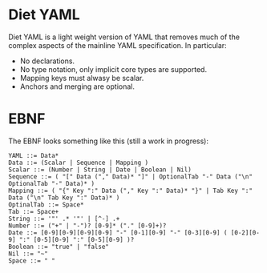 Diet YAML
=========

Diet YAML is a light weight version of YAML that removes much of the complex aspects of the mainline YAML specification. In particular:

* No declarations.
* No type notation, only implicit core types are supported.
* Mapping keys must alwasy be scalar.
* Anchors and merging are optional.

# EBNF

The EBNF looks something like this (still a work in progress):

```bnf
YAML ::= Data*
Data ::= (Scalar | Sequence | Mapping )
Scalar ::= (Number | String | Date | Boolean | Nil)
Sequence ::= ( "[" Data ("," Data)* "]" | OptionalTab "-" Data ("\n" OptionalTab "-" Data)* )
Mapping ::= ( "{" Key ":" Data ("," Key ":" Data)* "}" | Tab Key ":" Data ("\n" Tab Key ":" Data)* )
OptinalTab ::= Space*
Tab ::= Space+
String ::= '"' .* '"' | [^-] .+
Number ::= ("+" | "-")? [0-9]* ("." [0-9]+)?
Date ::= [0-9][0-9][0-9][0-9] "-" [0-1][0-9] "-" [0-3][0-9] ( [0-2][0-9] ":" [0-5][0-9] ":" [0-5][0-9] )?
Boolean ::= "true" | "false"
Nil ::= "~"
Space ::= " "
```


